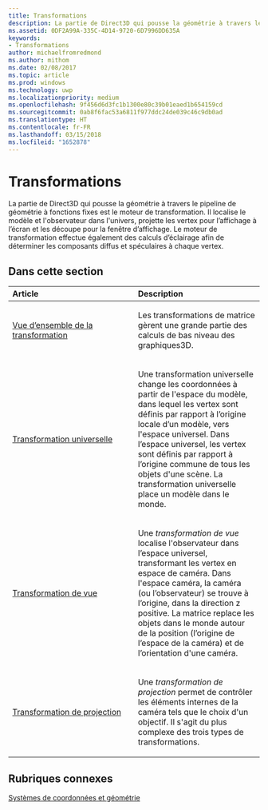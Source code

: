 ```yaml
---
title: Transformations
description: La partie de Direct3D qui pousse la géométrie à travers le pipeline de géométrie à fonctions fixes est le moteur de transformation.
ms.assetid: 0DF2A99A-335C-4D14-9720-6D7996DD635A
keywords:
- Transformations
author: michaelfromredmond
ms.author: mithom
ms.date: 02/08/2017
ms.topic: article
ms.prod: windows
ms.technology: uwp
ms.localizationpriority: medium
ms.openlocfilehash: 9f456d6d3fc1b1300e80c39b01eaed1b654159cd
ms.sourcegitcommit: 0ab8f6fac53a6811f977ddc24de039c46c9db0ad
ms.translationtype: HT
ms.contentlocale: fr-FR
ms.lasthandoff: 03/15/2018
ms.locfileid: "1652878"
---
```

# <a name="transforms"></a>Transformations


La partie de Direct3D qui pousse la géométrie à travers le pipeline de géométrie à fonctions fixes est le moteur de transformation. Il localise le modèle et l'observateur dans l'univers, projette les vertex pour l’affichage à l’écran et les découpe pour la fenêtre d’affichage. Le moteur de transformation effectue également des calculs d’éclairage afin de déterminer les composants diffus et spéculaires à chaque vertex.

## <a name="span-idin-this-sectionspanin-this-section"></a><span id="in-this-section"></span>Dans cette section


<table>
<colgroup>
<col width="50%" />
<col width="50%" />
</colgroup>
<thead>
<tr class="header">
<th align="left">Article</th>
<th align="left">Description</th>
</tr>
</thead>
<tbody>
<tr class="odd">
<td align="left"><p><a href="transform-overview.md">Vue d’ensemble de la transformation</a></p></td>
<td align="left"><p>Les transformations de matrice gèrent une grande partie des calculs de bas niveau des graphiques3D.</p></td>
</tr>
<tr class="even">
<td align="left"><p><a href="world-transform.md">Transformation universelle</a></p></td>
<td align="left"><p>Une transformation universelle change les coordonnées à partir de l'espace du modèle, dans lequel les vertex sont définis par rapport à l’origine locale d’un modèle, vers l'espace universel. Dans l’espace universel, les vertex sont définis par rapport à l’origine commune de tous les objets d'une scène. La transformation universelle place un modèle dans le monde.</p></td>
</tr>
<tr class="odd">
<td align="left"><p><a href="view-transform.md">Transformation de vue</a></p></td>
<td align="left"><p>Une <em>transformation de vue</em> localise l'observateur dans l’espace universel, transformant les vertex en espace de caméra. Dans l'espace caméra, la caméra (ou l’observateur) se trouve à l’origine, dans la direction z positive. La matrice replace les objets dans le monde autour de la position (l’origine de l’espace de la caméra) et de l’orientation d'une caméra.</p></td>
</tr>
<tr class="even">
<td align="left"><p><a href="projection-transform.md">Transformation de projection</a></p></td>
<td align="left"><p>Une <em>transformation de projection</em> permet de contrôler les éléments internes de la caméra tels que le choix d'un objectif. Il s'agit du plus complexe des trois types de transformations.</p></td>
</tr>
</tbody>
</table>

 

## <a name="span-idrelated-topicsspanrelated-topics"></a><span id="related-topics"></span>Rubriques connexes


[Systèmes de coordonnées et géométrie](coordinate-systems-and-geometry.md)

 

 




